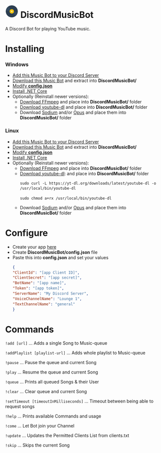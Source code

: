 # <img src="DiscordMusicBot/disc.png" width="42"> DiscordMusicBot
A Discord Bot for playing YouTube music.

# Installing
### Windows
* [Add this Music Bot to your Discord Server](https://discordapp.com/oauth2/authorize?client_id=304226292545486849&scope=bot)
* [Download this Music Bot](https://github.com/mrousavy/DiscordMusicBot/raw/master/Download/DiscordMusicBot.zip) and extract into **DiscordMusicBot/**
* [Modify **config.json**](#configure)
* [Install .NET Core](https://www.microsoft.com/net/download/core)
* Optionally (Reinstall newer versions):
    * [Download FFmpeg](http://ffmpeg.zeranoe.com/builds/) and place into **DiscordMusicBot/** folder
    * [Download youtube-dl](https://rg3.github.io/youtube-dl/download.html) and place into **DiscordMusicBot/** folder
    * Download [Sodium](https://discord.foxbot.me/binaries/libsodium/) and/or [Opus](https://discord.foxbot.me/binaries/opus/) and place them into **DiscordMusicBot/** folder

### Linux
* [Add this Music Bot to your Discord Server](https://discordapp.com/oauth2/authorize?client_id=304226292545486849&scope=bot)
* [Download this Music Bot](https://github.com/mrousavy/DiscordMusicBot/raw/master/Download/DiscordMusicBot.zip) and extract into **DiscordMusicBot/**
* [Modify **config.json**](#configure)
* [Install .NET Core](https://www.microsoft.com/net/download/linux)
* Optionally (Reinstall newer versions):
    * [Download FFmpeg](https://ffmpeg.org/download.html#build-linux) and place into **DiscordMusicBot/** folder
    * [Download youtube-dl](https://rg3.github.io/youtube-dl/download.html): and place into **DiscordMusicBot/** folder
        ```shell
        sudo curl -L https://yt-dl.org/downloads/latest/youtube-dl -o /usr/local/bin/youtube-dl

        sudo chmod a+rx /usr/local/bin/youtube-dl
        ```
     * Download [Sodium](https://download.libsodium.org/doc/installation/) and/or [Opus](http://opus-codec.org/downloads/) and place them into **DiscordMusicBot/** folder

# Configure
* Create your app [here](https://discordapp.com/developers/applications/me)
* Create **DiscordMusicBot/config.json** file
* Paste this into **config.json** and set your values
    ```json
    {
    "ClientId": "[app Client ID]",
    "ClientSecret": "[app secret]",
    "BotName": "[app name]",
    "Token": "[app token]",
    "ServerName": "My Discord Server",
    "VoiceChannelName": "Lounge 1",
    "TextChannelName": "general"
    }
    ```


# Commands

`!add [url]`                            ...     Adds a single Song to Music-queue

`!addPlaylist [playlist-url]`           ...     Adds whole playlist to Music-queue

`!pause`                                ...     Pause the queue and current Song

`!play`                                 ...     Resume the queue and current Song

`!queue`                                ...     Prints all queued Songs & their User

`!clear`                                ...     Clear queue and current Song

`!setTimeout [timeoutInMilliseconds]`   ...     Timeout between being able to request songs

`!help`                                 ...     Prints available Commands and usage

`!come`                                 ...     Let Bot join your Channel

`!update`                               ...     Updates the Permitted Clients List from clients.txt

`!skip`                                 ...     Skips the current Song
